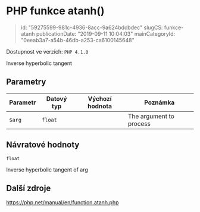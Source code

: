 PHP funkce atanh()
==================

> id: "59275599-981c-4936-8acc-9a624bddbdec"
> slugCS: funkce-atanh
> publicationDate: "2019-09-11 10:04:03"
> mainCategoryId: "0eeab3a7-a54b-46db-a253-ca6100145648"

Dostupnost ve verzích: `PHP 4.1.0`

Inverse hyperbolic tangent


Parametry
--------------

| Parametr | Datový typ | Výchozí hodnota | Poznámka |
|-----|-----|-----|-----|
| `$arg` | `float` |  | The argument to process |


Návratové hodnoty
----------------

`float`

Inverse hyperbolic tangent of arg

Další zdroje
------------

https://php.net/manual/en/function.atanh.php
